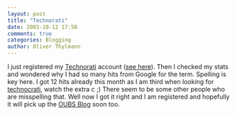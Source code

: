 ```yaml
---
layout: post
title: "Technorati"
date: 2003-10-12 17:58
comments: true
categories: Blogging
author: Oliver Thylmann
---
```





I just registered my [Technorati](http://www.technorati.com/) account ([see here](http://www.technorati.com/profile/bizkiffer)). Then I checked my stats and wondered why I had so many hits from Google for the term. Spelling is key here. I got 12 hits already this month as I am third when looking for [technocrati](http://www.google.de/search?q=technocrati&amp;ie=UTF-8&amp;oe=UTF-8&amp;hl=de&amp;meta=), watch the extra c ;) There seem to be some other people who are misspelling that. Well now I got it right and I am registered and hopefully it will pick up the [OUBS Blog](http://ennead.de/ou/) soon too.


